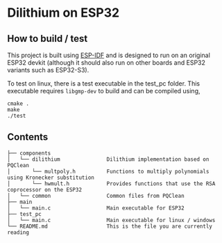 # Dilithium on ESP32


## How to build / test
This project is built using [ESP-IDF](https://docs.espressif.com/projects/esp-idf/en/latest/esp32/get-started/index.html) and is designed to run on an original ESP32 devkit (although it should also run on other boards and ESP32 variants such as ESP32-S3).

To test on linux, there is a test executable in the test_pc folder. This executable requires `libgmp-dev` to build and can be compiled using,
```
cmake .
make
./test
```

## Contents

```
├── components
│   └── dilithium               Dilithium implementation based on PQClean
│       └── multpoly.h          Functions to multiply polynomials using Kronecker substitution
│       └── hwmult.h            Provides functions that use the RSA coprocessor on the ESP32
│   └── common                  Common files from PQClean
├── main
│   └── main.c                  Main executable for ESP32
├── test_pc
│   └── main.c                  Main executable for linux / windows
└── README.md                   This is the file you are currently reading
```
